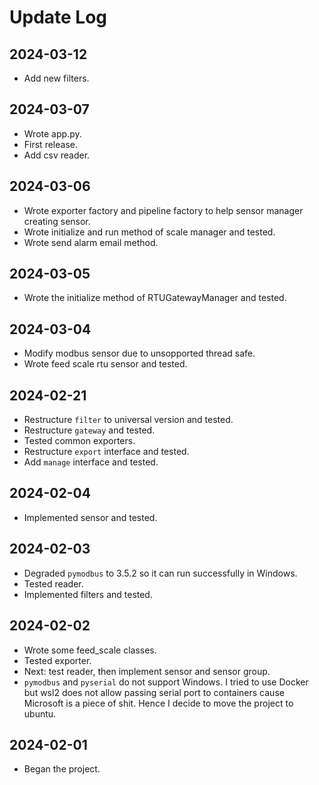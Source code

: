 # Update Log
## 2024-03-12
* Add new filters.
## 2024-03-07
* Wrote app.py.
* First release.
* Add csv reader.
## 2024-03-06
* Wrote exporter factory and pipeline factory to help sensor manager creating sensor.
* Wrote initialize and run method of scale manager and tested.
* Wrote send alarm email method.
## 2024-03-05
* Wrote the initialize method of RTUGatewayManager and tested.
## 2024-03-04
* Modify modbus sensor due to unsopported thread safe.
* Wrote feed scale rtu sensor and tested.
## 2024-02-21
* Restructure `filter` to universal version and tested.
* Restructure `gateway` and tested.
* Tested common exporters.
* Restructure `export` interface and tested.
* Add `manage` interface and tested.
## 2024-02-04
* Implemented sensor and tested.
## 2024-02-03
* Degraded `pymodbus` to 3.5.2 so it can run successfully in Windows.
* Tested reader.
* Implemented filters and tested.
## 2024-02-02
* Wrote some feed_scale classes.
* Tested exporter.
* Next: test reader, then implement sensor and sensor group.
* `pymodbus` and `pyserial` do not support Windows. I tried to use Docker but wsl2 does not allow passing serial port to containers cause Microsoft is a piece of shit.
Hence I decide to move the project to ubuntu.
## 2024-02-01
* Began the project.